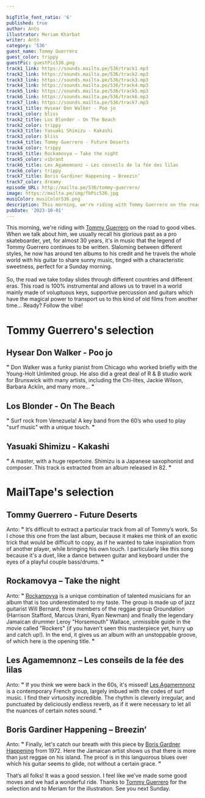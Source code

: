 ```yaml
---

bigTitle_font_ratio: '6'
published: true
author: Anto
illustrator: Meriam Kharbat
writer: Anto
category: '536'
guest_name: Tommy Guerrero
guest_color: trippy
guestPic: guestPic536.png
track1_link: https://sounds.mailta.pe/536/track1.mp3
track2_link: https://sounds.mailta.pe/536/track2.mp3
track3_link: https://sounds.mailta.pe/536/track3.mp3
track4_link: https://sounds.mailta.pe/536/track4.mp3
track5_link: https://sounds.mailta.pe/536/track5.mp3
track6_link: https://sounds.mailta.pe/536/track6.mp3
track7_link: https://sounds.mailta.pe/536/track7.mp3
track1_title: Hysear Don Walker - Poo jo
track1_color: bliss
track2_title: Los Blonder - On The Beach
track2_color: trippy
track3_title: Yasuaki Shimizu - Kakashi
track3_color: bliss
track4_title: Tommy Guerrero - Future Deserts
track4_color: trippy
track5_title: Rockamovya – Take the night
track5_color: vibrant
track6_title: Les Agamemnonz – Les conseils de la fée des lilas
track6_color: trippy
track7_title: Boris Gardiner Happening – Breezin’
track7_color: dreamy
episode_URL: http://mailta.pe/536/tommy-guerrero/
image: https://mailta.pe/img/fbPic536.jpg
musiColor: musiColor536.png
description: This morning, we're riding with Tommy Guerrero on the road to good vibes.
pubDate: '2023-10-01'
---
```


This morning, we're riding with [Tommy Guerrero](https://tommyguerrero.bandcamp.com/) on the road to good vibes.
When we talk about him, we usually recall his glorious past as a pro skateboarder, yet, for almost 30 years, it's in music that the legend of Tommy Guerrero continues to be written.
Slaloming between different styles, he now has around ten albums to his credit and he travels the whole world with his guitar to share sunny music, tinged with a characteristic sweetness, perfect for a Sunday morning.
<br><br>
So, the road we take today slides through different countries and different eras. This road is 100% instrumental and allows us to travel in a world mainly made of voluptuous keys, supportive percussion and guitars which have the magical power to transport us to this kind of old films from another time...
Ready? Follow the vibe!


# Tommy Guerrero's selection

## Hysear Don Walker - Poo jo

**"** Don Walker was a funky pianist from Chicago who worked briefly with the Young-Holt Unlimited group. He also did a great deal of R & B studio work for Brunswick with many artists, including the Chi-lites, Jackie Wilson, Barbara Acklin, and many more...
 **"** 

## Los Blonder - On The Beach

**"** Surf rock from Venezuela! A key band from the 60’s who used to play "surf music" with a unique touch.
 **"** 

## Yasuaki Shimizu - Kakashi

**"** A master, with a huge repertoire. Shimizu is a Japanese saxophonist and composer. This track is extracted from an album released in 82.
 **"** 

# MailTape's selection

## Tommy Guerrero - Future Deserts

Anto: **"** It’s difficult to extract a particular track from all of Tommy’s work. So I chose this one from the last album, because it makes me think of an exotic trick that would be difficult to copy, as if he wanted to take inspiration from of another player, while bringing his own touch. I particularly like this song because it's a duet, like a dance between guitar and keyboard under the eyes of a playful couple bass/drums. **"** 

## Rockamovya – Take the night

Anto: **"** [Rockamovya](http://www.harrisonstafford.com/album/rockamovya/) is a unique combination of talented musicians for an album that is too underestimated to my taste. The group is made up of jazz guitarist Will Bernard, three members of the reggae group Groundation (Harrison Stafford, Marcus Urani, Ryan Newman) and finally the legendary Jamaican drummer Leroy "Horsemouth" Wallace, unmissible guide in the movie called "Rockers" (if you haven't seen this masterpiece yet, hurry up and catch up!).
In the end, it gives us an album with an unstoppable groove, of which here is the opening title. **"** 

## Les Agamemnonz – Les conseils de la fée des lilas

Anto: **"** If you think we were back in the 60s, it's missed! [Les Agamemnonz](https://lesagamemnonz.bandcamp.com/) is a contemporary French group, largely imbued with the codes of surf music. I find their virtuosity incredible. The rhythm is cleverly irregular, and punctuated by deliciously endless reverb, as if it were necessary to let all the nuances of certain notes sound. **"** 

## Boris Gardiner Happening – Breezin’

Anto: **"** Finally, let's catch our breath with this piece by [Boris Gardner Happening](https://theborisgardinerhappening.bandcamp.com/music) from 1972. Here the Jamaican artist shows us that there is more than just reggae on his island. The proof is in this languorous blues over which his guitar seems to glide, not without a certain grace. **"** 

That’s all folks! It was a good session. I feel like we’ve made some good moves and we had a wonderful ride. Thanks to [Tommy Guerrero](https://tommyguerrero.bandcamp.com/) for the selection and to Meriam for the illustration. See you next Sunday.
